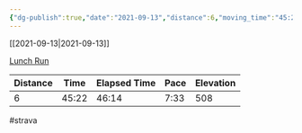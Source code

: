 ```yaml
---
{"dg-publish":true,"date":"2021-09-13","distance":6,"moving_time":"45:22","elapsed_time":"46:14","pace":"7:33","total_elevation_gain":508,"url":"https://www.strava.com/activities/5955445762","permalink":"/01-personal/strava/2021-09-13-lunch-run/","dgPassFrontmatter":true}
---
```



[[2021-09-13\|2021-09-13]]

[Lunch Run](https://www.strava.com/activities/5955445762)

| Distance | Time  | Elapsed Time | Pace | Elevation |
| -------- | ----- | ------------ | ---- | --------- |
| 6        | 45:22 | 46:14        | 7:33 | 508       |




#strava
